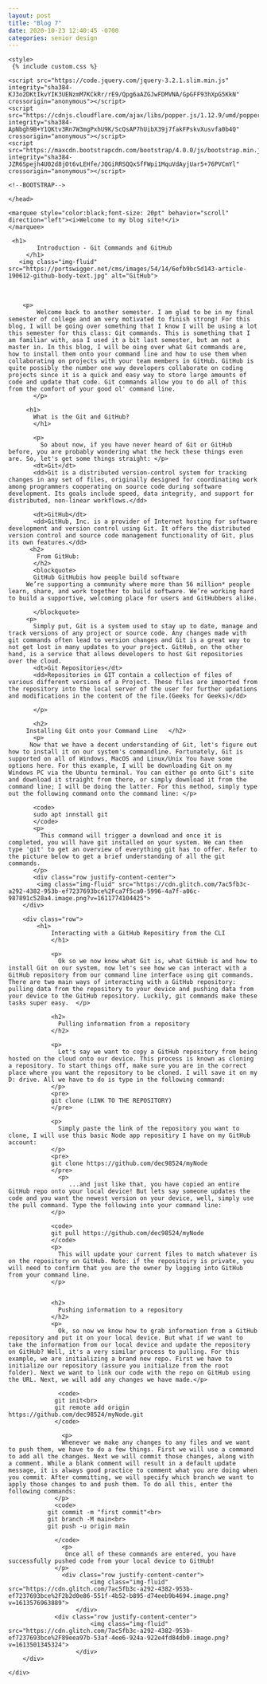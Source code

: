 ```yaml
---
layout: post
title: "Blog 7"
date: 2020-10-23 12:40:45 -0700
categories: senior design
---
```


<html>


<head>

    <style>
     {% include custom.css %} 
</style>
 <!--BOOTSTRAP-->
    <link rel="stylesheet" href="https://stackpath.bootstrapcdn.com/bootstrap/4.3.1/css/bootstrap.min.css" integrity="sha384-ggOyR0iXCbMQv3Xipma34MD+dH/1fQ784/j6cY/iJTQUOhcWr7x9JvoRxT2MZw1T" crossorigin="anonymous" />

    <script src="https://code.jquery.com/jquery-3.2.1.slim.min.js" integrity="sha384-KJ3o2DKtIkvYIK3UENzmM7KCkRr/rE9/Qpg6aAZGJwFDMVNA/GpGFF93hXpG5KkN" crossorigin="anonymous"></script>
    <script src="https://cdnjs.cloudflare.com/ajax/libs/popper.js/1.12.9/umd/popper.min.js" integrity="sha384-ApNbgh9B+Y1QKtv3Rn7W3mgPxhU9K/ScQsAP7hUibX39j7fakFPskvXusvfa0b4Q" crossorigin="anonymous"></script>
    <script src="https://maxcdn.bootstrapcdn.com/bootstrap/4.0.0/js/bootstrap.min.js" integrity="sha384-JZR6Spejh4U02d8jOt6vLEHfe/JQGiRRSQQxSfFWpi1MquVdAyjUar5+76PVCmYl" crossorigin="anonymous"></script>

    <!--BOOTSTRAP-->
<title>Blog 7</title>

    
    </head>

<body>
  
    <marquee style="color:black;font-size: 20pt" behavior="scroll" direction="left"><i>Welcome to my blog site!</i>
    </marquee>
    
     <h1>
            Introduction - Git Commands and GitHub 
         </h1>
       <img class="img-fluid" src="https://portswigger.net/cms/images/54/14/6efb9bc5d143-article-190612-github-body-text.jpg" alt="GitHub">
<br>
    <div class="row">

        <p>
            Welcome back to another semester. I am glad to be in my final semester of college and am very motivated to finish strong! For this blog, I will be going over something that I know I will be using a lot this semester for this class: Git commands. This is something that I am familiar with, asa I used it a bit last semester, but am not a master in. In this blog, I will be oing over what Git commands are, how to install them onto your command line and how to use them when collaborating on projects with your team members in GitHub. GitHub is quite possibly the number one way developers collaborate on coding projects since it is a quick and easy way to store large amounts of code and update that code. Git commands allow you to do all of this from the comfort of your good ol' command line.  
           </p>
           
         <h1>
           What is the Git and GitHub?
           </h1>
           
           <p>
             So about now, if you have never heard of Git or GitHub before, you are probably wondering what the heck these things even are. So, let's get some things straight: </p>
           <dt>Git</dt>
           <dd>Git is a distributed version-control system for tracking changes in any set of files, originally designed for coordinating work among programmers cooperating on source code during software development. Its goals include speed, data integrity, and support for distributed, non-linear workflows.</dd>
           
           <dt>GitHub</dt>
           <dd>GitHub, Inc. is a provider of Internet hosting for software development and version control using Git. It offers the distributed version control and source code management functionality of Git, plus its own features.</dd>
          <h2>
            From GitHub: 
           </h2>
           <blockquote>
           GitHub GitHubis how people build software
         We’re supporting a community where more than 56 million* people learn, share, and work together to build software. We’re working hard to build a supportive, welcoming place for users and GitHubbers alike.
         
           </blockquote>
         <p>
           Simply put, Git is a system used to stay up to date, manage and track versions of any project or source code. Any changes made with git commands often lead to version changes and Git is a great way to not get lost in many updates to your project. GitHub, on the other hand, is a service that allows developers to host Git repositories over the cloud.
           <dt>Git Repositories</dt>
           <dd>Repositories in GIT contain a collection of files of various different versions of a Project. These files are imported from the repository into the local server of the user for further updations and modifications in the content of the file.(Geeks for Geeks)</dd>
         
           </p>
           
           <h2>
         Installing Git onto your Command Line   </h2>
           <p>
          Now that we have a decent understanding of Git, let's figure out how to install it on our system's commandline. Fortunately, Git is supported on all of Windows, MacOS and Linux/Unix You have some options here. For this example, I will be downloading Git on my Windows PC via the Ubuntu terminal. You can either go onto Git's site and download it straight from there, or simply download it from the command line; I will be doing the latter. For this method, simply type out the following command onto the command line: </p>
         
           <code>
           sudo apt innstall git
           </code>
           <p>
             This command will trigger a download and once it is completed, you will have git installed on your system. We can then type 'git' to get an overview of everything git has to offer. Refer to the picture below to get a brief understanding of all the git commands.
           </p>
           <div class="row justify-content-center">
            <img class="img-fluid" src="https://cdn.glitch.com/7ac5fb3c-a292-4382-953b-ef7237693bce%2Fca7f5ca0-5996-4a7f-a06c-987891c528a4.image.png?v=1611774104425">
        </div>

        <div class="row">
            <h1>
                Interacting with a GitHub Repositiry from the CLI
                </h1>
                
                <p>
                  Ok so we now know what Git is, what GitHub is and how to install Git on our system, now let's see how we can interact with a GitHub repository from our command line interface using git commands. There are two main ways of interacting with a GitHub repository: pulling data from the repository to your device and pushing data from your device to the GitHub repository. Luckily, git commands make these tasks super easy.  </p>
                
                <h2>
                  Pulling information from a repository 
                </h2>
                
                <p>
                  Let's say we want to copy a GitHub repository from being hosted on the cloud onto our device. This process is known as cloning a repository. To start things off, make sure you are in the correct place where you want the repository to be cloned. I will save it on my D: drive. All we have to do is type in the following command:
                </p>
                <pre>
                git clone (LINK TO THE REPOSITORY)
                </pre>
                
                <p>
                  Simply paste the link of the repository you want to clone, I will use this basic Node app repositiry I have on my GitHub account:
                </p>
                <pre>
                git clone https://github.com/dec98524/myNode
                </pre>
                  <p>
                     ...and just like that, you have copied an entire GitHub repo onto your local device! But lets say someone updates the code and you want the newest version on your device, well, simply use the pull command. Type the following into your command line: 
                </p>
                
                <code>
                git pull https://github.com/dec98524/myNode
                </code>
                <p>
                  This will update your current files to match whatever is on the repository on GitHub. Note: if the repositoiry is private, you will need to confirm that you are the owner by logging into GitHub from your command line.
                </p>
                
                
                <h2>
                  Pushing information to a repository 
                </h2>
                <p>
                  Ok, so now we know how to grab information from a GitHub repository and put it on your local device. But what if we want to take the information from our local device and update the repository on GitHub? Well, it's a very similar process to pulling. For this example, we are initializing a brand new repo. First we have to initialize our repository (assure you initialize from the root folder). Next we want to link our code with the repo on GitHub using the URL. Next, we will add any changes we have made.</p> 
                   
                  <code>
                 git init<br>
                 git remote add origin https://github.com/dec98524/myNode.git   
                 </code>
                 
                   <p>
                   Whenever we make any changes to any files and we want to push them, we have to do a few things. First we will use a command to add all the changes. Next we will commit those changes, along with a comment. While a blank comment will result in a default update message, it is always good practice to comment what you are doing when you commit. After committing, we will specify which branch we want to apply those changes to and push them. To do all this, enter the following commands:     
                 </p>
                 <code>
               git commit -m "first commit"<br> 
               git branch -M main<br>
               git push -u origin main
               
                 </code>
                   <p>
                    Once all of these commands are entered, you have successfully pushed code from your local device to GitHub! 
                 </p>
                   <div class="row justify-content-center">
                           <img class="img-fluid" src="https://cdn.glitch.com/7ac5fb3c-a292-4382-953b-ef7237693bce%2F2b2d0e86-551f-4b52-b895-d74eeb9b4694.image.png?v=1613576963889">
                       </div>
                 <div class="row justify-content-center">
                           <img class="img-fluid" src="https://cdn.glitch.com/7ac5fb3c-a292-4382-953b-ef7237693bce%2F89eea97b-53af-4ee6-924a-922e4fd84db0.image.png?v=1613501345324">
                       </div>
        </div>

    </div>

</body>
</html>
